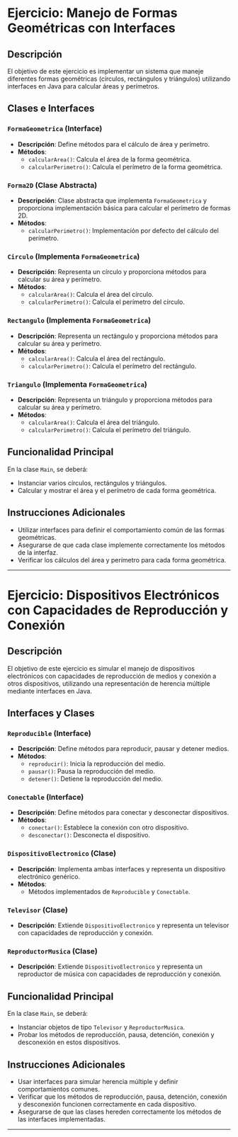# Ejercicio: Manejo de Formas Geométricas con Interfaces

## Descripción

El objetivo de este ejercicio es implementar un sistema que maneje diferentes formas geométricas (círculos, rectángulos y triángulos) utilizando interfaces en Java para calcular áreas y perímetros.

## Clases e Interfaces

### `FormaGeometrica` (Interface)
- **Descripción**: Define métodos para el cálculo de área y perímetro.
- **Métodos**:
    - `calcularArea()`: Calcula el área de la forma geométrica.
    - `calcularPerimetro()`: Calcula el perímetro de la forma geométrica.

### `Forma2D` (Clase Abstracta)
- **Descripción**: Clase abstracta que implementa `FormaGeometrica` y proporciona implementación básica para calcular el perímetro de formas 2D.
- **Métodos**:
    - `calcularPerimetro()`: Implementación por defecto del cálculo del perímetro.

### `Circulo` (Implementa `FormaGeometrica`)
- **Descripción**: Representa un círculo y proporciona métodos para calcular su área y perímetro.
- **Métodos**:
    - `calcularArea()`: Calcula el área del círculo.
    - `calcularPerimetro()`: Calcula el perímetro del círculo.

### `Rectangulo` (Implementa `FormaGeometrica`)
- **Descripción**: Representa un rectángulo y proporciona métodos para calcular su área y perímetro.
- **Métodos**:
    - `calcularArea()`: Calcula el área del rectángulo.
    - `calcularPerimetro()`: Calcula el perímetro del rectángulo.

### `Triangulo` (Implementa `FormaGeometrica`)
- **Descripción**: Representa un triángulo y proporciona métodos para calcular su área y perímetro.
- **Métodos**:
    - `calcularArea()`: Calcula el área del triángulo.
    - `calcularPerimetro()`: Calcula el perímetro del triángulo.

## Funcionalidad Principal

En la clase `Main`, se deberá:

- Instanciar varios círculos, rectángulos y triángulos.
- Calcular y mostrar el área y el perímetro de cada forma geométrica.

## Instrucciones Adicionales

- Utilizar interfaces para definir el comportamiento común de las formas geométricas.
- Asegurarse de que cada clase implemente correctamente los métodos de la interfaz.
- Verificar los cálculos del área y perímetro para cada forma geométrica.

--- 

# Ejercicio: Dispositivos Electrónicos con Capacidades de Reproducción y Conexión

## Descripción

El objetivo de este ejercicio es simular el manejo de dispositivos electrónicos con capacidades de reproducción de medios y conexión a otros dispositivos, utilizando una representación de herencia múltiple mediante interfaces en Java.

## Interfaces y Clases

### `Reproducible` (Interface)
- **Descripción**: Define métodos para reproducir, pausar y detener medios.
- **Métodos**:
    - `reproducir()`: Inicia la reproducción del medio.
    - `pausar()`: Pausa la reproducción del medio.
    - `detener()`: Detiene la reproducción del medio.

### `Conectable` (Interface)
- **Descripción**: Define métodos para conectar y desconectar dispositivos.
- **Métodos**:
    - `conectar()`: Establece la conexión con otro dispositivo.
    - `desconectar()`: Desconecta el dispositivo.

### `DispositivoElectronico` (Clase)
- **Descripción**: Implementa ambas interfaces y representa un dispositivo electrónico genérico.
- **Métodos**:
    - Métodos implementados de `Reproducible` y `Conectable`.

### `Televisor` (Clase)
- **Descripción**: Extiende `DispositivoElectronico` y representa un televisor con capacidades de reproducción y conexión.

### `ReproductorMusica` (Clase)
- **Descripción**: Extiende `DispositivoElectronico` y representa un reproductor de música con capacidades de reproducción y conexión.

## Funcionalidad Principal

En la clase `Main`, se deberá:

- Instanciar objetos de tipo `Televisor` y `ReproductorMusica`.
- Probar los métodos de reproducción, pausa, detención, conexión y desconexión en estos dispositivos.

## Instrucciones Adicionales

- Usar interfaces para simular herencia múltiple y definir comportamientos comunes.
- Verificar que los métodos de reproducción, pausa, detención, conexión y desconexión funcionen correctamente en cada dispositivo.
- Asegurarse de que las clases hereden correctamente los métodos de las interfaces implementadas.

---
